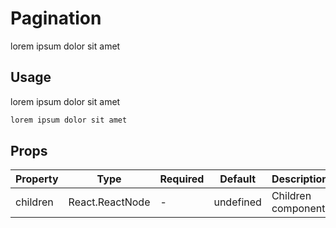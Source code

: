 # Pagination

lorem ipsum dolor sit amet

## Usage

lorem ipsum dolor sit amet

```jsx
lorem ipsum dolor sit amet
```

## Props

| Property | Type            | Required | Default   | Description        |
| -------- | --------------- | -------- | --------- | ------------------ |
| children | React.ReactNode | -        | undefined | Children component |
